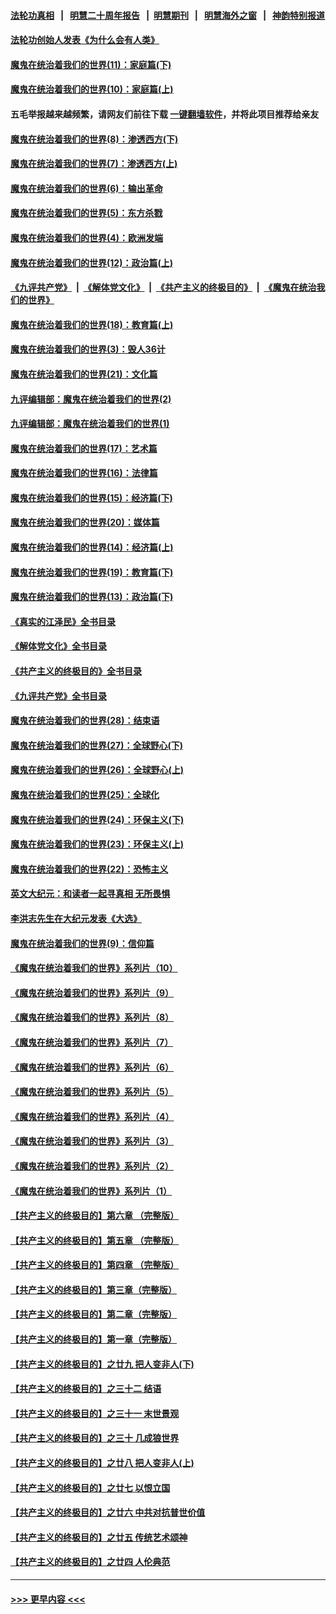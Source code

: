 #### [法轮功真相](https://github.com/gfw-breaker/truth/blob/master/README.md?t=0) &nbsp;&nbsp;|&nbsp;&nbsp; [明慧二十周年报告](https://github.com/gfw-breaker/mh-reports/blob/master/README.md?t=0) &nbsp;&nbsp;|&nbsp;&nbsp;[明慧期刊](https://github.com/gfw-breaker/mh-qikan) &nbsp;&nbsp;|&nbsp;&nbsp; [明慧海外之窗](https://github.com/gfw-breaker/mh-news/blob/master/README.md?t=0) &nbsp;&nbsp;|&nbsp;&nbsp; [神韵特别报道](https://github.com/gfw-breaker/mh-news/blob/master/shenyun.md?t=0)
#### [法轮功创始人发表《为什么会有人类》](../pages/nsc422/n13912117.md?t=04100343) 
#### [魔鬼在统治着我们的世界(11)：家庭篇(下)](../pages/nsc422/n10440961.md?t=04100343) 
#### [魔鬼在统治着我们的世界(10)：家庭篇(上)](../pages/nsc422/n10435448.md?t=04100343) 
#### 五毛举报越来越频繁，请网友们前往下载 [一键翻墙软件](https://github.com/gfw-breaker/ssr-accounts)，并将此项目推荐给亲友
#### [魔鬼在统治着我们的世界(8)：渗透西方(下)](../pages/nsc422/n10429603.md?t=04100343) 
#### [魔鬼在统治着我们的世界(7)：渗透西方(上)](../pages/nsc422/n10426013.md?t=04100343) 
#### [魔鬼在统治着我们的世界(6)：输出革命](../pages/nsc422/n10421536.md?t=04100343) 
#### [魔鬼在统治着我们的世界(5)：东方杀戮](../pages/nsc422/n10417707.md?t=04100343) 
#### [魔鬼在统治着我们的世界(4)：欧洲发端](../pages/nsc422/n10414890.md?t=04100343) 
#### [魔鬼在统治着我们的世界(12)：政治篇(上)](../pages/nsc422/n10444576.md?t=04100343) 
#### [《九评共产党》](https://github.com/begood0513/9ping.md/blob/master/README.md) &nbsp;|&nbsp; [《解体党文化》](../../../../jtdwh.md/blob/master/README.md)  &nbsp;|&nbsp; [《共产主义的终极目的》](../../../../gczydzjmd.md/blob/master/README.md) &nbsp;|&nbsp; [《魔鬼在统治我们的世界》](../../../../mgztzwmdsj.md/blob/master/README.md) 
#### [魔鬼在统治着我们的世界(18)：教育篇(上)](../pages/nsc422/n10526970.md?t=04100343) 
#### [魔鬼在统治着我们的世界(3)：毁人36计](../pages/nsc422/n10411583.md?t=04100343) 
#### [魔鬼在统治着我们的世界(21)：文化篇](../pages/nsc422/n10597706.md?t=04100343) 
#### [九评编辑部：魔鬼在统治着我们的世界(2)](../pages/nsc422/n10410036.md?t=04100343) 
#### [九评编辑部：魔鬼在统治着我们的世界(1)](../pages/nsc422/n10406825.md?t=04100343) 
#### [魔鬼在统治着我们的世界(17)：艺术篇](../pages/nsc422/n10499093.md?t=04100343) 
#### [魔鬼在统治着我们的世界(16)：法律篇](../pages/nsc422/n10485969.md?t=04100343) 
#### [魔鬼在统治着我们的世界(15)：经济篇(下)](../pages/nsc422/n10469975.md?t=04100343) 
#### [魔鬼在统治着我们的世界(20)：媒体篇](../pages/nsc422/n10586579.md?t=04100343) 
#### [魔鬼在统治着我们的世界(14)：经济篇(上)](../pages/nsc422/n10457370.md?t=04100343) 
#### [魔鬼在统治着我们的世界(19)：教育篇(下)](../pages/nsc422/n10564808.md?t=04100343) 
#### [魔鬼在统治着我们的世界(13)：政治篇(下)](../pages/nsc422/n10448270.md?t=04100343) 
#### [《真实的江泽民》全书目录](../pages/nsc422/n13721399.md?t=04100343) 
#### [《解体党文化》全书目录](../pages/nsc422/n13721157.md?t=04100343) 
#### [《共产主义的终极目的》全书目录](../pages/nsc422/n13721048.md?t=04100343) 
#### [《九评共产党》全书目录](../pages/nsc422/n13708085.md?t=04100343) 
#### [魔鬼在统治着我们的世界(28)：结束语](../pages/nsc422/n10936246.md?t=04100343) 
#### [魔鬼在统治着我们的世界(27)：全球野心(下)](../pages/nsc422/n10928319.md?t=04100343) 
#### [魔鬼在统治着我们的世界(26)：全球野心(上)](../pages/nsc422/n10900318.md?t=04100343) 
#### [魔鬼在统治着我们的世界(25)：全球化](../pages/nsc422/n10788205.md?t=04100343) 
#### [魔鬼在统治着我们的世界(24)：环保主义(下)](../pages/nsc422/n10695307.md?t=04100343) 
#### [魔鬼在统治着我们的世界(23)：环保主义(上)](../pages/nsc422/n10688613.md?t=04100343) 
#### [魔鬼在统治着我们的世界(22)：恐怖主义](../pages/nsc422/n10614727.md?t=04100343) 
#### [英文大纪元：和读者一起寻真相 无所畏惧](../pages/nsc422/n12542027.md?t=04100343) 
#### [李洪志先生在大纪元发表《大选》](../pages/nsc422/n12534746.md?t=04100343) 
#### [魔鬼在统治着我们的世界(9)：信仰篇](../pages/nsc422/n10432159.md?t=04100343) 
#### [《魔鬼在统治着我们的世界》系列片（10）](../pages/nsc422/n12292670.md?t=04100343) 
#### [《魔鬼在统治着我们的世界》系列片（9）](../pages/nsc422/n12290859.md?t=04100343) 
#### [《魔鬼在统治着我们的世界》系列片（8）](../pages/nsc422/n12287445.md?t=04100343) 
#### [《魔鬼在统治着我们的世界》系列片（7）](../pages/nsc422/n12283425.md?t=04100343) 
#### [《魔鬼在统治着我们的世界》系列片（6）](../pages/nsc422/n12282314.md?t=04100343) 
#### [《魔鬼在统治着我们的世界》系列片（5）](../pages/nsc422/n12281419.md?t=04100343) 
#### [《魔鬼在统治着我们的世界》系列片（4）](../pages/nsc422/n12274024.md?t=04100343) 
#### [《魔鬼在统治着我们的世界》系列片（3）](../pages/nsc422/n12271322.md?t=04100343) 
#### [《魔鬼在统治着我们的世界》系列片（2）](../pages/nsc422/n12269049.md?t=04100343) 
#### [《魔鬼在统治着我们的世界》系列片（1）](../pages/nsc422/n12267575.md?t=04100343) 
#### [【共产主义的终极目的】第六章 （完整版）](../pages/nsc422/n11428913.md?t=04100343) 
#### [【共产主义的终极目的】第五章 （完整版）](../pages/nsc422/n11428912.md?t=04100343) 
#### [【共产主义的终极目的】第四章 （完整版）](../pages/nsc422/n11428907.md?t=04100343) 
#### [【共产主义的终极目的】第三章（完整版）](../pages/nsc422/n11428848.md?t=04100343) 
#### [【共产主义的终极目的】第二章（完整版）](../pages/nsc422/n11428831.md?t=04100343) 
#### [【共产主义的终极目的】第一章（完整版）](../pages/nsc422/n11417651.md?t=04100343) 
#### [【共产主义的终极目的】之廿九 把人变非人(下)](../pages/nsc422/n11344140.md?t=04100343) 
#### [【共产主义的终极目的】之三十二 结语](../pages/nsc422/n11360535.md?t=04100343) 
#### [【共产主义的终极目的】之三十一 末世景观](../pages/nsc422/n11351129.md?t=04100343) 
#### [【共产主义的终极目的】之三十 几成狼世界](../pages/nsc422/n11348280.md?t=04100343) 
#### [【共产主义的终极目的】之廿八 把人变非人(上)](../pages/nsc422/n11340492.md?t=04100343) 
#### [【共产主义的终极目的】之廿七 以恨立国](../pages/nsc422/n11336944.md?t=04100343) 
#### [【共产主义的终极目的】之廿六 中共对抗普世价值](../pages/nsc422/n11324785.md?t=04100343) 
#### [【共产主义的终极目的】之廿五 传统艺术颂神](../pages/nsc422/n11296396.md?t=04100343) 
#### [【共产主义的终极目的】之廿四 人伦典范](../pages/nsc422/n11296397.md?t=04100343) 

----
#### [ >>> 更早内容 <<< ](../indexes/nsc422-earlier.md)
